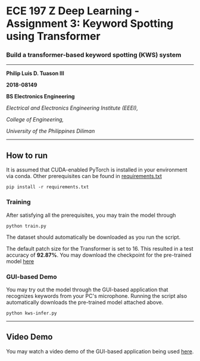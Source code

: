 # ECE 197 Z Deep Learning - Assignment 3: Keyword Spotting using Transformer
### Build a transformer-based keyword spotting (KWS) system
--------------------------------------------------------------------------------

**Philip Luis D. Tuason III**

**2018-08149**

**BS Electronics Engineering**

*Electrical and Electronics Engineering Institute (EEEI),*

*College of Engineering,*

*University of the Philippines Diliman*

--------------------------------------------------------------------------------

## How to run

It is assumed that CUDA-enabled PyTorch is installed in your environment via conda. Other prerequisites can be found in [requirements.txt](requirements.txt)
```
pip install -r requirements.txt
```

### Training

After satisfying all the prerequisites, you may train the model through
```
python train.py
```
The dataset should automatically be downloaded as you run the script.

The default patch size for the Transformer is set to 16. This resulted in a test accuracy of **92.87%**. You may download the checkpoint for the pre-trained model [here](https://github.com/luistuason/ece-197-z-deep-learning-assignments/releases/download/v2.00/transformer-kws-best-acc.pt)

### GUI-based Demo

You may try out the model through the GUI-based application that recognizes keywords from your PC's microphone. Running the script also automatically downloads the pre-trained model attached above.
```
python kws-infer.py
```

--------------------------------------------------------------------------------

## Video Demo

You may watch a video demo of the GUI-based application being used [here](https://drive.google.com/file/d/11THsBJo-G4zXkyMhP6hA3YEsDRYqdbAu/view?usp=sharing).